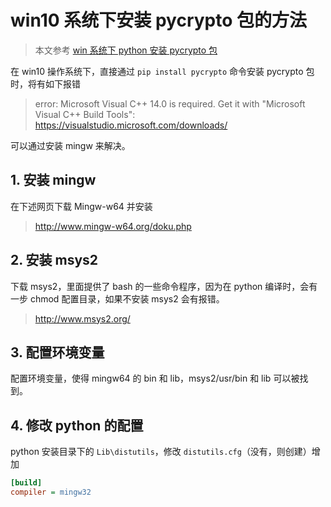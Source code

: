 # win10 系统下安装 pycrypto 包的方法

> 本文参考 [win 系统下 python 安装 pycrypto 包](https://blog.csdn.net/chen09122763/article/details/79017635)

在 win10 操作系统下，直接通过 `pip install pycrypto` 命令安装 pycrypto 包时，将有如下报错

> error: Microsoft Visual C++ 14.0 is required. Get it with "Microsoft Visual C++ Build Tools": <https://visualstudio.microsoft.com/downloads/>

可以通过安装 mingw 来解决。

## 1. 安装 mingw

在下述网页下载 Mingw-w64 并安装

> <http://www.mingw-w64.org/doku.php>

## 2. 安装 msys2

下载 msys2，里面提供了 bash 的一些命令程序，因为在 python 编译时，会有一步 chmod 配置目录，如果不安装 msys2 会有报错。

> <http://www.msys2.org/>

## 3. 配置环境变量

配置环境变量，使得 mingw64 的 bin 和 lib，msys2/usr/bin 和 lib 可以被找到。

## 4. 修改 python 的配置

python 安装目录下的 `Lib\distutils`，修改 `distutils.cfg`（没有，则创建）增加

```ini
[build]
compiler = mingw32
```
